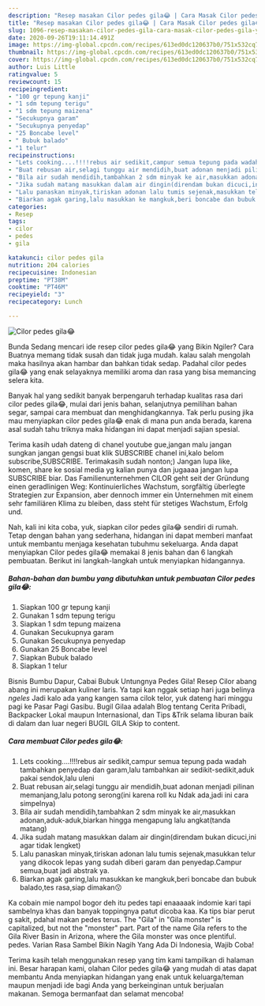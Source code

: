 ```yaml
---
description: "Resep masakan Cilor pedes gila😂 | Cara Masak Cilor pedes gila😂 Yang Menggugah Selera"
title: "Resep masakan Cilor pedes gila😂 | Cara Masak Cilor pedes gila😂 Yang Menggugah Selera"
slug: 1096-resep-masakan-cilor-pedes-gila-cara-masak-cilor-pedes-gila-yang-menggugah-selera
date: 2020-09-26T19:11:14.491Z
image: https://img-global.cpcdn.com/recipes/613ed0dc120637b0/751x532cq70/cilor-pedes-gila😂-foto-resep-utama.jpg
thumbnail: https://img-global.cpcdn.com/recipes/613ed0dc120637b0/751x532cq70/cilor-pedes-gila😂-foto-resep-utama.jpg
cover: https://img-global.cpcdn.com/recipes/613ed0dc120637b0/751x532cq70/cilor-pedes-gila😂-foto-resep-utama.jpg
author: Luis Little
ratingvalue: 5
reviewcount: 15
recipeingredient:
- "100 gr tepung kanji"
- "1 sdm tepung terigu"
- "1 sdm tepung maizena"
- "Secukupnya garam"
- "Secukupnya penyedap"
- "25 Boncabe level"
- " Bubuk balado"
- "1 telur"
recipeinstructions:
- "Lets cooking....!!!!rebus air sedikit,campur semua tepung pada wadah tambahkan penyedap dan garam,lalu tambahkan air sedikit-sedikit,aduk pakai sendok,lalu uleni"
- "Buat rebusan air,selagi tunggu air mendidih,buat adonan menjadi pilinan memanjang,lalu potong serong(ini karena roll ku Ndak ada,jadi ini cara simpelnya)"
- "Bila air sudah mendidih,tambahkan 2 sdm minyak ke air,masukkan adonan,aduk-aduk,biarkan hingga mengapung lalu angkat(tanda matang)"
- "Jika sudah matang masukkan dalam air dingin(direndam bukan dicuci,ini agar tidak lengket)"
- "Lalu panaskan minyak,tiriskan adonan lalu tumis sejenak,masukkan telur yang dikocok lepas yang sudah diberi garam dan penyedap.Campur semua,buat jadi abstrak ya."
- "Biarkan agak garing,lalu masukkan ke mangkuk,beri boncabe dan bubuk balado,tes rasa,siap dimakan😗"
categories:
- Resep
tags:
- cilor
- pedes
- gila

katakunci: cilor pedes gila 
nutrition: 204 calories
recipecuisine: Indonesian
preptime: "PT38M"
cooktime: "PT46M"
recipeyield: "3"
recipecategory: Lunch

---
```



![Cilor pedes gila😂](https://img-global.cpcdn.com/recipes/613ed0dc120637b0/751x532cq70/cilor-pedes-gila😂-foto-resep-utama.jpg)

Bunda Sedang mencari ide resep cilor pedes gila😂 yang Bikin Ngiler? Cara Buatnya memang tidak susah dan tidak juga mudah. kalau salah mengolah maka hasilnya akan hambar dan bahkan tidak sedap. Padahal cilor pedes gila😂 yang enak selayaknya memiliki aroma dan rasa yang bisa memancing selera kita.

Banyak hal yang sedikit banyak berpengaruh terhadap kualitas rasa dari cilor pedes gila😂, mulai dari jenis bahan, selanjutnya pemilihan bahan segar, sampai cara membuat dan menghidangkannya. Tak perlu pusing jika mau menyiapkan cilor pedes gila😂 enak di mana pun anda berada, karena asal sudah tahu triknya maka hidangan ini dapat menjadi sajian spesial.

Terima kasih udah dateng di chanel youtube gue,jangan malu jangan sungkan jangan gengsi buat klik SUBSCRIBE chanel ini,kalo belom subscribe,SUBSCRIBE. Terimakasih sudah nonton;) Jangan lupa like, komen, share ke sosial media yg kalian punya dan jugaaaa jangan lupa SUBSCRIBE biar. Das Familienunternehmen CILOR geht seit der Gründung einen geradlinigen Weg: Kontinuierliches Wachstum, sorgfältig überlegte Strategien zur Expansion, aber dennoch immer ein Unternehmen mit einem sehr familiären Klima zu bleiben, dass steht für stetiges Wachstum, Erfolg und.


Nah, kali ini kita coba, yuk, siapkan cilor pedes gila😂 sendiri di rumah. Tetap dengan bahan yang sederhana, hidangan ini dapat memberi manfaat untuk membantu menjaga kesehatan tubuhmu sekeluarga. Anda dapat menyiapkan Cilor pedes gila😂 memakai 8 jenis bahan dan 6 langkah pembuatan. Berikut ini langkah-langkah untuk menyiapkan hidangannya.

<!--inarticleads1-->

##### Bahan-bahan dan bumbu yang dibutuhkan untuk pembuatan Cilor pedes gila😂:

1. Siapkan 100 gr tepung kanji
1. Gunakan 1 sdm tepung terigu
1. Siapkan 1 sdm tepung maizena
1. Gunakan Secukupnya garam
1. Gunakan Secukupnya penyedap
1. Gunakan 25 Boncabe level
1. Siapkan  Bubuk balado
1. Siapkan 1 telur


Bisnis Bumbu Dapur, Cabai Bubuk Untungnya Pedes Gila! Resep Cilor abang abang ini merupakan kuliner laris. Ya tapi kan nggak setiap hari juga belinya *ngeles* Jadi kalo ada yang kangen sama cilok telor, yuk dateng hari minggu pagi ke Pasar Pagi Gasibu. Bugil Gilaa adalah Blog tentang Cerita Pribadi, Backpacker Lokal maupun Internasional, dan Tips &amp;Trik selama liburan baik di dalam dan luar negeri BUGIL GILA Skip to content. 

<!--inarticleads2-->

##### Cara membuat Cilor pedes gila😂:

1. Lets cooking....!!!!rebus air sedikit,campur semua tepung pada wadah tambahkan penyedap dan garam,lalu tambahkan air sedikit-sedikit,aduk pakai sendok,lalu uleni
1. Buat rebusan air,selagi tunggu air mendidih,buat adonan menjadi pilinan memanjang,lalu potong serong(ini karena roll ku Ndak ada,jadi ini cara simpelnya)
1. Bila air sudah mendidih,tambahkan 2 sdm minyak ke air,masukkan adonan,aduk-aduk,biarkan hingga mengapung lalu angkat(tanda matang)
1. Jika sudah matang masukkan dalam air dingin(direndam bukan dicuci,ini agar tidak lengket)
1. Lalu panaskan minyak,tiriskan adonan lalu tumis sejenak,masukkan telur yang dikocok lepas yang sudah diberi garam dan penyedap.Campur semua,buat jadi abstrak ya.
1. Biarkan agak garing,lalu masukkan ke mangkuk,beri boncabe dan bubuk balado,tes rasa,siap dimakan😗


Ka cobain mie nampol bogor deh itu pedes tapi enaaaaak indomie kari tapi sambelnya khas dan banyak toppingnya patut dicoba kaa. Ka tips biar perut g sakit, pdahal makan pedes terus. The &#34;Gila&#34; in &#34;Gila monster&#34; is capitalized, but not the &#34;monster&#34; part. Part of the name Gila refers to the Gila River Basin in Arizona, where the Gila monster was once plentiful. pedes. Varian Rasa Sambel Bikin Nagih Yang Ada Di Indonesia, Wajib Coba! 

Terima kasih telah menggunakan resep yang tim kami tampilkan di halaman ini. Besar harapan kami, olahan Cilor pedes gila😂 yang mudah di atas dapat membantu Anda menyiapkan hidangan yang enak untuk keluarga/teman maupun menjadi ide bagi Anda yang berkeinginan untuk berjualan makanan. Semoga bermanfaat dan selamat mencoba!
